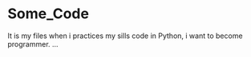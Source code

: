 # Some_Code
It is my files when i practices my sills code in Python, i want to become programmer.
...

